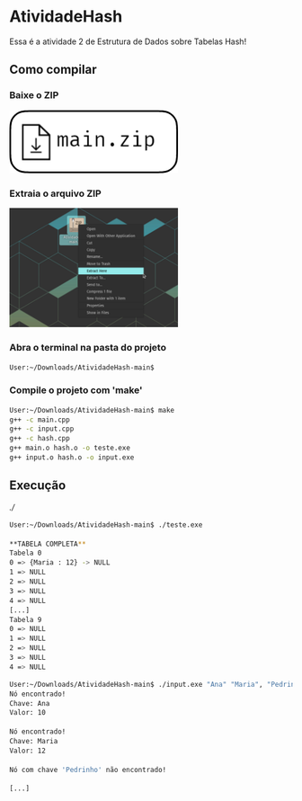 # AtividadeHash

Essa é a atividade 2 de Estrutura de Dados sobre Tabelas Hash!

## Como compilar

### Baixe o ZIP
<a href="https://github.com/erlonL/AtividadeHash/archive/refs/heads/main.zip"><img alt="main.zip - 6 de Outubro, 2023 - 307 KB" src="media/main-download.png" width="300"></a>

### Extraia o arquivo ZIP
<img alt="extract.png" src="media/extract.png" width="300">

### Abra o terminal na pasta do projeto
```bash
User:~/Downloads/AtividadeHash-main$
```
### Compile o projeto com 'make'
```bash
User:~/Downloads/AtividadeHash-main$ make
g++ -c main.cpp
g++ -c input.cpp
g++ -c hash.cpp
g++ main.o hash.o -o teste.exe
g++ input.o hash.o -o input.exe
```

## Execução
*./*
```bash
User:~/Downloads/AtividadeHash-main$ ./teste.exe

**TABELA COMPLETA**
Tabela 0
0 => {Maria : 12} -> NULL
1 => NULL
2 => NULL
3 => NULL
4 => NULL
[...]
Tabela 9
0 => NULL
1 => NULL
2 => NULL
3 => NULL
4 => NULL
```

```bash
User:~/Downloads/AtividadeHash-main$ ./input.exe "Ana" "Maria", "Pedrinho",...
Nó encontrado!
Chave: Ana
Valor: 10

Nó encontrado!
Chave: Maria
Valor: 12

Nó com chave 'Pedrinho' não encontrado!

[...]
```